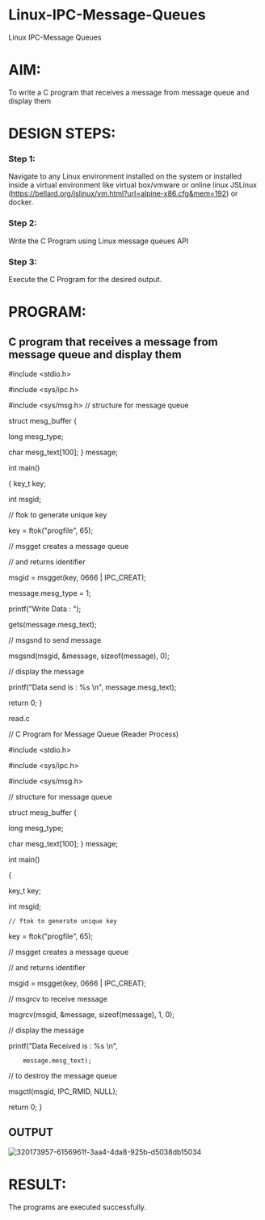 # Linux-IPC-Message-Queues
Linux IPC-Message Queues

# AIM:
To write a C program that receives a message from message queue and display them

# DESIGN STEPS:

### Step 1:

Navigate to any Linux environment installed on the system or installed inside a virtual environment like virtual box/vmware or online linux JSLinux (https://bellard.org/jslinux/vm.html?url=alpine-x86.cfg&mem=192) or docker.

### Step 2:

Write the C Program using Linux message queues API 

### Step 3:

Execute the C Program for the desired output. 

# PROGRAM:

## C program that receives a message from message queue and display them

#include <stdio.h>

#include <sys/ipc.h>

#include <sys/msg.h>
// structure for message queue

struct mesg_buffer {

long mesg_type; 

char mesg_text[100]; 
} message;

int main()

{ key_t key;

int msgid;

// ftok to generate unique key 

key = ftok("progfile", 65); 

// msgget creates a message queue 

// and returns identifier 

msgid = msgget(key, 0666 | IPC_CREAT); 

message.mesg_type = 1; 

printf("Write Data : "); 

gets(message.mesg_text); 

// msgsnd to send message 

msgsnd(msgid, &message, sizeof(message), 0); 

// display the message 

printf("Data send is : %s \n", message.mesg_text); 

return 0; 
}

read.c

// C Program for Message Queue (Reader Process)

#include <stdio.h>

#include <sys/ipc.h>

#include <sys/msg.h>

// structure for message queue

struct mesg_buffer {

long mesg_type;

char mesg_text[100];
} message;

int main()

{

key_t key;

int msgid;

	// ftok to generate unique key
 
key = ftok("progfile", 65);

// msgget creates a message queue

// and returns identifier

msgid = msgget(key, 0666 | IPC_CREAT);

// msgrcv to receive message

msgrcv(msgid, &message, sizeof(message), 1, 0);

// display the message

printf("Data Received is : %s \n",

		message.mesg_text);

// to destroy the message queue

msgctl(msgid, IPC_RMID, NULL);

return 0;
}



## OUTPUT
![320173957-6156961f-3aa4-4da8-925b-d5038db15034](https://github.com/NiranjaniC/Linux-IPC-Message-Queues/assets/145742800/49c2b633-6cc1-4b8b-a15e-3b7150b709e5)




# RESULT:
The programs are executed successfully.
